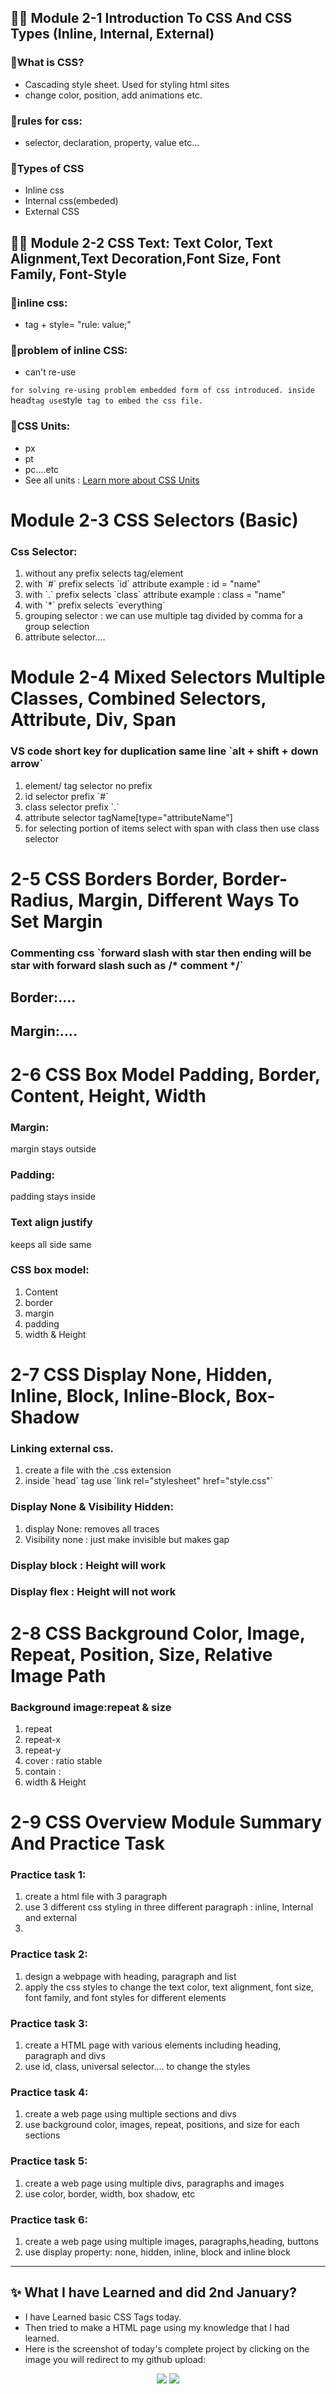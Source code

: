 ## 👨‍🏫 Module 2-1 Introduction To CSS And CSS Types (Inline, Internal, External)

### 🧨What is CSS?
- Cascading style sheet. Used for styling html sites
- change color, position, add animations etc.

### 🧨rules for css:
- selector, declaration, property, value etc... 

### 🧨Types of CSS
- Inline css
- Internal css(embeded)
- External CSS

## 👨‍🏫 Module 2-2 CSS Text: Text Color, Text Alignment,Text Decoration,Font Size, Font Family, Font-Style

### 🧨inline css:
- tag + style= "rule: value;"

### 🧨problem of inline CSS:
- can't re-use

`for solving re-using problem embedded form of css introduced. inside `head` tag use `style` tag to embed the css file.`

### 🧨CSS Units:
- px
- pt
- pc....etc
- See all units : <a href ="https://www.w3schools.com/cssref/css_units.php"> Learn more about CSS Units </a>

<h1>Module 2-3 CSS Selectors (Basic)</h1>
<h3>Css Selector:</h3>
<ol>
    <li>without any prefix selects tag/element</li>
    <li>with `#` prefix selects `id` attribute example : id = "name"</li>
    <li>with `.` prefix selects `class` attribute example : class = "name"</li>
    <li>with `*` prefix selects `everything`</li>
    <li>grouping selector : we can use multiple tag divided by comma for a group selection</li>
    <li>attribute selector....</li>
</ol>

<h1>Module 2-4 Mixed Selectors Multiple Classes, Combined Selectors, Attribute, Div, Span</h1>
<h3>VS code short key for duplication same line `alt + shift + down arrow`</h3>
<ol>
    <li>element/ tag selector no prefix</li>
    <li>id selector prefix `#`</li>
    <li>class selector prefix `.`</li>
    <li>attribute selector tagName[type="attributeName"]</li>
    <li>for selecting portion of items select with span with class then use class selector</li>
</ol>


<h1>2-5 CSS Borders Border, Border-Radius, Margin, Different Ways To Set Margin</h1>
<h3>Commenting css `forward slash with star then ending will be star with forward slash such as /* comment */`</h3>
<h2>Border:....</h2>
<h2>Margin:....</h2>


<h1>2-6 CSS Box Model Padding, Border, Content, Height, Width</h1>
<h3> Margin:</h3>
<p> margin stays outside</p>
<h3> Padding:</h3>
<p> padding stays inside</p>
<h3>Text align justify</h3>
<p>keeps all side same</p>
<h3>CSS box model:</h3>
<ol>
    <li>Content</li>
    <li>border</li>
    <li>margin</li>
    <li>padding</li>
    <li>width & Height</li>
</ol>

<h1>2-7 CSS Display None, Hidden, Inline, Block, Inline-Block, Box-Shadow</h1>
<h3>Linking external css.</h3>
<ol>
    <li>create a file with the .css extension</li>
    <li>inside `head` tag use `link rel="stylesheet" href="style.css"`</li>
</ol>
<h3>Display None & Visibility Hidden:</h3>
<ol>
    <li>display None: removes all traces</li>
    <li>Visibility none : just make invisible but makes gap</li>
</ol>
<h3>Display block : Height will work</h3>
<h3>Display flex : Height will not work</h3>


<h1>2-8 CSS Background Color, Image, Repeat, Position, Size, Relative Image Path</h1>
<h3>Background image:repeat & size</h3>
<ol>
    <li>repeat</li>
    <li>repeat-x</li>
    <li>repeat-y</li>
    <li>cover : ratio stable</li>
    <li>contain : </li>
    <li>width & Height</li>

</ol>

<h1>2-9 CSS Overview Module Summary And Practice Task</h1>

<h3>Practice task 1:</h3>
<ol>
    <li>create a html file with 3 paragraph</li>
    <li>use 3 different css styling in three different paragraph : inline, Internal and external</li>
    <li></li>
</ol>
<h3>Practice task 2:</h3>
<ol>
    <li>design a webpage with heading, paragraph and list</li>
    <li>apply the css styles to change the text color, text alignment, font size, font family, and font styles for different elements</li>
</ol>
<h3>Practice task 3:</h3>
<ol>
    <li>create a HTML page with various elements including heading, paragraph and divs</li>
    <li>use id, class, universal selector.... to change the styles</li>
</ol>
<h3>Practice task 4:</h3>
<ol>
    <li>create a web page using multiple sections and divs</li>
    <li>use background color, images, repeat, positions, and size for each sections</li>
</ol>
<h3>Practice task 5:</h3>
<ol>
    <li>create a web page using multiple divs, paragraphs and images</li>
    <li>use color, border, width, box shadow, etc</li>
</ol>
<h3>Practice task 6:</h3>
<ol>
    <li>create a web page using multiple images, paragraphs,heading, buttons</li>
    <li>use display property: none, hidden, inline, block and inline block </li>
</ol>

---

## ✨ What I have Learned and did 2nd January?
- I have Learned basic CSS Tags today.
- Then tried to make a HTML page using my knowledge that I had learned.
- Here is the screenshot of today's complete project by clicking on the image you will redirect to my github upload:
<p align="center">
  <a href="https://github.com/mdsabbiralmamon/myJourneyFor2024/blob/main/Web_day2_css/practicepage.html"><img src="https://cdn.discordapp.com/attachments/1117616249984258109/1191802546424135811/image.png"></a>
  <a href="https://github.com/mdsabbiralmamon/myJourneyFor2024/blob/main/Web_day2_css/practicepage.html"><img src="https://cdn.discordapp.com/attachments/1117616249984258109/1191802894056427580/image.png"></a>
</p>

